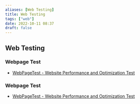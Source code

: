 ```yaml
---
aliases: [Web Testing]
title: Web Testing
tags: ["web"]
date: 2022-10-11 08:37
draft: false
---
```


## Web Testing

### Webpage Test

- [WebPageTest - Website Performance and Optimization Test](https://www.webpagetest.org/)

### Webpage Test

- [WebPageTest - Website Performance and Optimization Test](https://www.webpagetest.org/webvitals)
